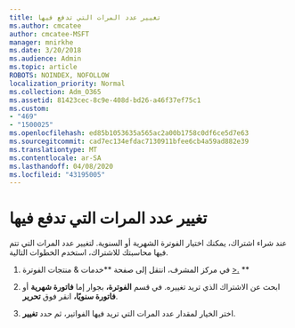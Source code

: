```yaml
---
title: تغيير عدد المرات التي تدفع فيها
ms.author: cmcatee
author: cmcatee-MSFT
manager: mnirkhe
ms.date: 3/20/2018
ms.audience: Admin
ms.topic: article
ROBOTS: NOINDEX, NOFOLLOW
localization_priority: Normal
ms.collection: Adm_O365
ms.assetid: 81423cec-8c9e-408d-bd26-a46f37ef75c1
ms.custom:
- "469"
- "1500025"
ms.openlocfilehash: ed85b1053635a565ac2a00b1758c0df6ce5d7e63
ms.sourcegitcommit: cad7ec134efdac7130911bfee6cb4a59ad882e39
ms.translationtype: MT
ms.contentlocale: ar-SA
ms.lasthandoff: 04/08/2020
ms.locfileid: "43195005"
---
```

# <a name="change-how-often-you-pay"></a>تغيير عدد المرات التي تدفع فيها

عند شراء اشتراك، يمكنك اختيار الفوترة الشهرية أو السنوية. لتغيير عدد المرات التي تتم فيها محاسبتك للاشتراك، استخدم الخطوات التالية.

1. في مركز المشرف، انتقل إلى صفحة **خدمات & منتجات الفوترة [>.](https://go.microsoft.com/fwlink/p/?linkid=842054) **

2. ابحث عن الاشتراك الذي تريد تغييره. في قسم **الفوترة،** بجوار إما **فاتورة شهرية** أو **فاتورة سنويًا،** انقر فوق **تحرير**.

3. اختر الخيار لمقدار عدد المرات التي تريد فيها الفواتير، ثم حدد **تغيير**.
